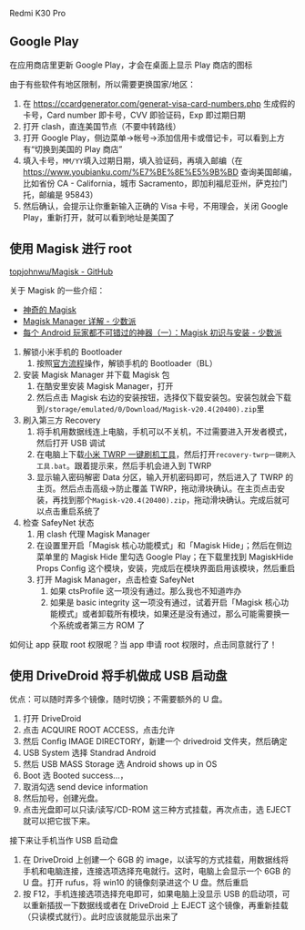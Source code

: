 Redmi K30 Pro

## Google Play

在应用商店里更新 Google Play，才会在桌面上显示 Play 商店的图标

由于有些软件有地区限制，所以需要更换国家/地区：

1. 在 https://ccardgenerator.com/generat-visa-card-numbers.php 生成假的卡号，Card number 即卡号，CVV 即验证码，Exp 即过期日期
2. 打开 clash，直连美国节点（不要中转路线）
3. 打开 Google Play，侧边菜单->帐号->添加信用卡或借记卡，可以看到上方有“切换到美国的 Play 商店”
4. 填入卡号，`MM/YY`填入过期日期，填入验证码，再填入邮编（在 https://www.youbianku.com/%E7%BE%8E%E5%9B%BD 查询美国邮编，比如省份 CA - California，城市 Sacramento，即加利福尼亚州，萨克拉门托，邮编是 95843）
5. 然后确认，会提示让你重新输入正确的 Visa 卡号，不用理会，关闭 Google Play，重新打开，就可以看到地址是美国了

## 使用 Magisk 进行 root

[topjohnwu/Magisk - GitHub](https://github.com/topjohnwu/Magisk)

关于 Magisk 的一些介绍：

- [神奇的 Magisk](https://mogeko.me/2017/010/)
- [Magisk Manager 详解 - 少数派](https://sspai.com/post/53809)
- [每个 Android 玩家都不可错过的神器（一）：Magisk 初识与安装 - 少数派](https://sspai.com/post/53043)

1. 解锁小米手机的 Bootloader
   1. 按照[官方流程](https://www.miui.com/unlock/download.html)操作，解锁手机的 Bootloader（BL）
2. 安装 Magisk Manager 并下载 Magisk 包
   1. 在酷安里安装 Magisk Manager，打开
   2. 然后点击 Magisk 右边的安装按钮，选择仅下载安装包。安装包就会下载到`/storage/emulated/0/Download/Magisk-v20.4(20400).zip`里
3. 刷入第三方 Recovery
   1. 将手机用数据线连上电脑，手机可以不关机，不过需要进入开发者模式，然后打开 USB 调试
   2. 在电脑上下载[小米 TWRP 一键刷机工具](http://www.romleyuan.com/lec/read?id=201)，然后打开`recovery-twrp一键刷入工具.bat`。跟着提示来，然后手机会进入到 TWRP
   3. 显示输入密码解密 Data 分区，输入开机密码即可，然后进入了 TWRP 的主页。然后点击高级->防止覆盖 TWRP，拖动滑块确认。在主页点击安装，再找到那个`Magisk-v20.4(20400).zip`，拖动滑块确认。完成后就可以点击重启系统了
4. 检查 SafeyNet 状态
   1. 用 clash 代理 Magisk Manager
   2. 在设置里开启「Magisk 核心功能模式」和「Magisk Hide」；然后在侧边菜单里的 Magisk Hide 里勾选 Google Play；在下载里找到 MagiskHide Props Config 这个模块，安装，完成后在模块界面启用该模块，然后重启
   3. 打开 Magisk Manager，点击检查 SafeyNet
      1. 如果 ctsProfile 这一项没有通过。那么我也不知道咋办
      2. 如果是 basic integrity 这一项没有通过，试着开启「Magisk 核心功能模式」或者卸载所有模块，如果还是没有通过，那么可能需要换一个系统或者第三方 ROM 了

如何让 app 获取 root 权限呢？当 app 申请 root 权限时，点击同意就行了！

## 使用 DriveDroid 将手机做成 USB 启动盘

优点：可以随时弄多个镜像，随时切换；不需要额外的 U 盘。

1. 打开 DriveDroid
2. 点击 ACQUIRE ROOT ACCESS，点击允许
3. 然后 Config IMAGE DIRECTORY，新建一个 drivedroid 文件夹，然后确定
4. USB System 选择 Standrad Android
5. 然后 USB MASS Storage 选 Android shows up in OS
6. Boot 选 Booted success...，
7. 取消勾选 send device information
8. 然后加号，创建光盘。
9. 点击光盘即可以只读/读写/CD-ROM 这三种方式挂载，再次点击，选 EJECT 就可以把它拔下来。

接下来让手机当作 USB 启动盘

1. 在 DriveDroid 上创建一个 6GB 的 image，以读写的方式挂载，用数据线将手机和电脑连接，连接选项选择充电就行。这时，电脑上会显示一个 6GB 的 U 盘。打开 rufus，将 win10 的镜像刻录进这个 U 盘。然后重启
2. 按 F12，手机连接选项选择充电即可，如果电脑上没显示 USB 的启动项，可以重新插拔一下数据线或者在 DriveDroid 上 EJECT 这个镜像，再重新挂载（只读模式就行）。此时应该就能显示出来了
